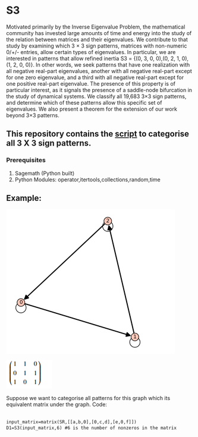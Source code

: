 # S3


Motivated primarily by the Inverse Eigenvalue Problem, the mathematical community
has invested large amounts of time and energy into the study of the relation
between matrices and their eigenvalues. We contribute to that study by
examining which 3 × 3 sign patterns, matrices with non-numeric 0/+/- entries,
allow certain types of eigenvalues. In particular, we are interested in patterns
that allow refined inertia S3 = {(0, 3, 0, 0),(0, 2, 1, 0),(1, 2, 0, 0)}. In other words,
we seek patterns that have one realization with all negative real-part eigenvalues,
another with all negative real-part except for one zero eigenvalue, and a
third with all negative real-part except for one positive real-part eigenvalue. The
presence of this property is of particular interest, as it signals the presence of a
saddle-node bifurcation in the study of dynamical systems. We classify all 19,683
3×3 sign patterns, and determine which of these patterns allow this specific set of
eigenvalues. We also present a theorem for the extension of our work beyond 3×3
patterns.


## This repository contains the [script](https://github.com/kalapathar/S3/blob/master/categorise_s3.py) to categorise all 3 X 3 sign patterns. 


### Prerequisites
1. Sagemath (Python built)
2. Python Modules: operator,itertools,collections,random,time



## Example: 


[graph]: https://github.com/kalapathar/S3/blob/master/D1.PNG "Logo Title Text 2"

![alt text][graph]

![alt text](https://github.com/kalapathar/S3/blob/master/m_d1.PNG)

Suppose we want to categorise all patterns for this graph which its equivalent matrix under the graph. Code:
```

input_matrix=matrix(SR,[[a,b,0],[0,c,d],[e,0,f]])
D1=S3(input_matrix,6) #6 is the number of nonzeros in the matrix

```
